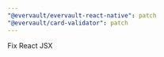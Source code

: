 ```yaml
---
"@evervault/evervault-react-native": patch
"@evervault/card-validator": patch
---
```


Fix React JSX
